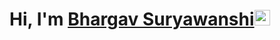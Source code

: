 ### <h1><strong>Hi, I'm <a href="https://github.com/Bhargavsuryawanshi">Bhargav Suryawanshi</a></strong><img src="https://raw.githubusercontent.com/syedareehaquasar/syedareehaquasar/master/gifs/Hi.gif" height="25px" width="25px"></h1>

